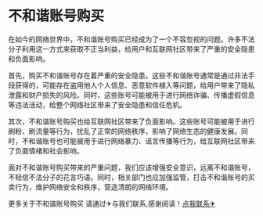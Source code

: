 # 不和谐账号购买

在如今的网络世界中，不和谐账号购买已经成为了一个不容忽视的问题。许多不法分子利用这一方式来获取不正当利益，给用户和互联网社区带来了严重的安全隐患和负面影响。

首先，购买不和谐账号存在着严重的安全隐患。这些不和谐账号通常是通过非法手段获得的，可能存在盗用他人个人信息、恶意软件植入等问题，给用户带来了隐私泄露和财产损失的风险。同时，这些账号可能被用于进行网络诈骗、传播虚假信息等违法活动，给整个网络社区带来了安全隐患和信任危机。

其次，不和谐账号购买也给互联网社区带来了负面影响。这些账号可能被用于进行刷粉、刷流量等行为，扰乱了正常的网络秩序，影响了网络生态的健康发展。同时，不和谐账号也可能被用于进行网络暴力、谣言传播等行为，给互联网社区带来了负面情绪和社会影响。

面对不和谐账号购买带来的严重问题，我们应该增强安全意识，远离不和谐账号，不轻信不法分子的花言巧语。同时，相关部门也应加强监管，打击不和谐账号的买卖行为，维护网络安全和秩序，营造清朗的网络环境。

更多关于不和谐账号购买 请通过✈与我们联系,感谢阅读！[点我联系✈](https://my.G208.com)